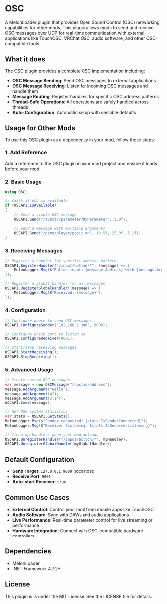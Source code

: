 # OSC

A MelonLoader plugin that provides Open Sound Control (OSC) networking capabilities for other mods. This plugin allows mods to send and receive OSC messages over UDP for real-time communication with external applications like TouchOSC, VRChat OSC, audio software, and other OSC-compatible tools.

## What it does

The OSC plugin provides a complete OSC implementation including:

- **OSC Message Sending**: Send OSC messages to external applications
- **OSC Message Receiving**: Listen for incoming OSC messages and handle them
- **Message Routing**: Register handlers for specific OSC address patterns
- **Thread-Safe Operations**: All operations are safely handled across threads
- **Auto-Configuration**: Automatic setup with sensible defaults

## Usage for Other Mods

To use this OSC plugin as a dependency in your mod, follow these steps:

### 1. Add Reference

Add a reference to the OSC plugin in your mod project and ensure it loads before your mod.

### 2. Basic Usage

```csharp
using OSC;

// Check if OSC is available
if (OSCAPI.IsAvailable)
{
    // Send a simple OSC message
    OSCAPI.Send("/avatar/parameter/MyParameter", 1.0f);
    
    // Send a message with multiple arguments
    OSCAPI.Send("/game/player/position", 10.5f, 25.0f, 5.2f);
}
```

### 3. Receiving Messages

```csharp
// Register a handler for specific address patterns
OSCAPI.RegisterHandler("/input/button/*", (message) => {
    MelonLogger.Msg($"Button input: {message.Address} with {message.Arguments.Count} arguments");
});

// Register a global handler for all messages
OSCAPI.RegisterGlobalHandler((message) => {
    MelonLogger.Msg($"Received: {message}");
});
```

### 4. Configuration

```csharp
// Configure where to send OSC messages
OSCAPI.ConfigureSender("192.168.1.100", 9000);

// Configure which port to listen on
OSCAPI.ConfigureReceiver(9001);

// Start/stop receiving messages
OSCAPI.StartReceiving();
OSCAPI.StopReceiving();
```

### 5. Advanced Usage

```csharp
// Create custom OSC messages
var message = new OSCMessage("/custom/address");
message.AddArgument("Hello");
message.AddArgument(42);
message.AddArgument(3.14f);
OSCAPI.Send(message);

// Get OSC system statistics
var stats = OSCAPI.GetStats();
MelonLogger.Msg($"Sender connected: {stats.IsSenderConnected}");
MelonLogger.Msg($"Receiver listening: {stats.IsReceiverListening}");

// Clean up handlers when your mod unloads
OSCAPI.UnregisterHandler("/input/button/*", myHandler);
OSCAPI.UnregisterGlobalHandler(myGlobalHandler);
```

## Default Configuration

- **Send Target**: `127.0.0.1:9000` (localhost)
- **Receive Port**: `9001`
- **Auto-start Receiver**: `true`

## Common Use Cases

- **External Control**: Control your mod from mobile apps like TouchOSC
- **Audio Software**: Sync with DAWs and audio applications
- **Live Performance**: Real-time parameter control for live streaming or performance
- **Hardware Integration**: Connect with OSC-compatible hardware controllers

## Dependencies

- MelonLoader
- .NET Framework 4.7.2+

## License

This plugin is is under the MIT License. See the LICENSE file for details.